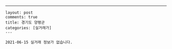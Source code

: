 ---
    layout: post
    comments: true
    title: 경기도 양평군
    categories: [실거래가]
    ---

    2021-06-15 실거래 정보가 없습니다.

    